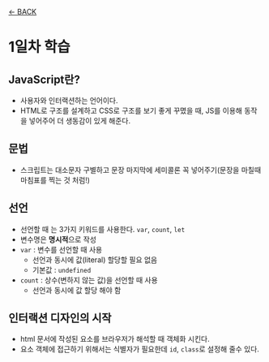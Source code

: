 [← BACK](./README.md)

# 1일차 학습

## JavaScript란? 
* 사용자와 인터랙션하는 언어이다. 
* HTML로 구조를 설계하고 CSS로 구조를 보기 좋게 꾸몄을 때, JS를 이용해 동작을 넣어주어 더 생동감이 있게 해준다.  

## 문법
  + 스크립트는 대소문자 구별하고 문장 마지막에 세미콜론 꼭 넣어주기(문장을 마칠때 마침표를 찍는 것 처럼!)

## 선언 
  + 선언할 때 는 3가지 키워드를 사용한다. `var`, `count`, `let`
  + 변수명은 **명시적**으로 작성
  + `var` : 변수를 선언할 때 사용
    + 선언과 동시에 값(literal) 할당할 필요 없음
    + 기본값 : `undefined`
  + `count` : 상수(변하지 않는 값)을 선언할 때 사용
    + 선언과 동시에 값 할당 해야 함

## 인터랙션 디자인의 시작
* html 문서에 작성된 요소를 브라우저가 해석할 때 객체화 시킨다. 
* 요소 객체에 접근하기 위해서는 식별자가 필요한데 `id`, `class`로 설정해 줄수 있다. 
